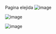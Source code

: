 Pagina elejida
![image](https://github.com/user-attachments/assets/baa3b32a-6cea-46ca-9d6d-ee0f205a7b79)

![image](https://github.com/user-attachments/assets/f7561eaa-60eb-447d-bea5-5cf7a9b38b39)

![image](https://github.com/user-attachments/assets/d44c85b7-5d55-4827-829e-d66af37ea680)

